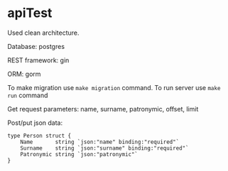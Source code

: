 # apiTest
Used clean architecture.

Database: postgres

REST framework: gin

ORM: gorm

To make migration use `make migration` command.
To run server use `make run` command

Get request parameters: name, surname, patronymic, offset, limit

Post/put json data:
```
type Person struct {
	Name       string `json:"name" binding:"required"`
	Surname    string `json:"surname" binding:"required"`
	Patronymic string `json:"patronymic"`
}
```
